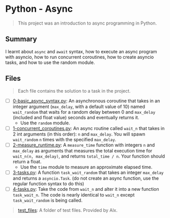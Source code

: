 # Python - Async

> This project was an introduction to async programming in Python.

## Summary

I learnt about `async` and `await` syntax, how to execute an async program with asyncio, how to run concurrent coroutines, how to create asyncio tasks, and how to use the random module.

## Files

> Each file contains the solution to a task in the project.

- [ ] [0-basic_async_syntax.py](https://github.com/Ebube-Ochemba/alx-backend-python/blob/main/0x01-python_async_function/0-basic_async_syntax.py): An asynchronous coroutine that takes in an integer argument (`max_delay`, with a default value of 10) named `wait_random` that waits for a random delay between 0 and `max_delay` (included and float value) seconds and eventually returns it.
    - Use the `random` module.
- [ ] [1-concurrent_coroutines.py](https://github.com/Ebube-Ochemba/alx-backend-python/blob/main/0x01-python_async_function/1-concurrent_coroutines.py): An async routine called `wait_n` that takes in 2 int arguments (in this order): `n` and `max_delay`. You will spawn `wait_random` `n` times with the specified `max_delay`.
- [ ] [2-measure_runtime.py](https://github.com/Ebube-Ochemba/alx-backend-python/blob/main/0x01-python_async_function/2-measure_runtime.py): A `measure_time` function with integers `n` and `max_delay` as arguments that measures the total execution time for `wait_n(n, max_delay)`, and returns `total_time / n`. Your function should return a float.
    - Use the `time` module to measure an approximate elapsed time.
- [ ] [3-tasks.py](https://github.com/Ebube-Ochemba/alx-backend-python/blob/main/0x01-python_async_function/3-tasks.py): A function `task_wait_random` that takes an integer `max_delay` and returns a `asyncio.Task`. (do not create an async function, use the regular function syntax to do this)
- [ ] [4-tasks.py](https://github.com/Ebube-Ochemba/alx-backend-python/blob/main/0x01-python_async_function/4-tasks.py): Take the code from `wait_n` and alter it into a new function `task_wait_n`. The code is nearly identical to `wait_n` except `task_wait_random` is being called.

> [test_files](./test_files): A folder of test files. Provided by Alx.
